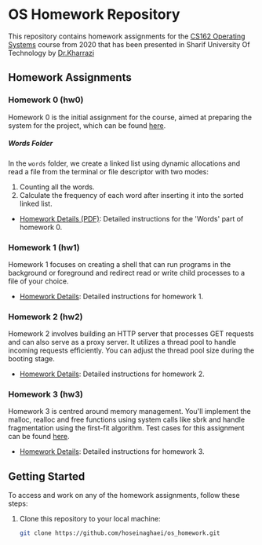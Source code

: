 # OS Homework Repository

This repository contains homework assignments for the [CS162 Operating Systems](https://cs162.org/) course from 2020 that has been presented in Sharif University Of Technology by [Dr.Kharrazi](https://sharif.edu/~kharrazi/)

## Homework Assignments

### Homework 0 (hw0)

Homework 0 is the initial assignment for the course, aimed at preparing the system for the project, which can be found [here](./HW0/homework0.pdf).


##### Words Folder
In the `words` folder, we create a linked list using dynamic allocations and read a file from the terminal or file descriptor with two modes:
1. Counting all the words.
2. Calculate the frequency of each word after inserting it into the sorted linked list.

- [Homework Details (PDF)](./HW0/words/list.pdf): Detailed instructions for the 'Words' part of homework 0.

### Homework 1 (hw1)

Homework 1 focuses on creating a shell that can run programs in the background or foreground and redirect read or write child processes to a file of your choice.

- [Homework Details](./hw1/hw1-shell.pdf): Detailed instructions for homework 1.

### Homework 2 (hw2)

Homework 2 involves building an HTTP server that processes GET requests and can also serve as a proxy server. It utilizes a thread pool to handle incoming requests efficiently. You can adjust the thread pool size during the booting stage.

- [Homework Details](./hw2/hw2-httpserver.pdf): Detailed instructions for homework 2.

### Homework 3 (hw3)

Homework 3 is centred around memory management. You'll implement the malloc, realloc and free functions using system calls like sbrk and handle fragmentation using the first-fit algorithm. Test cases for this assignment can be found [here](./hw3/mm_test.c).

- [Homework Details](./hw3/hw3-malloc.pdf): Detailed instructions for homework 3.

## Getting Started

To access and work on any of the homework assignments, follow these steps:

1. Clone this repository to your local machine:

   ```bash
   git clone https://github.com/hoseinaghaei/os_homework.git
